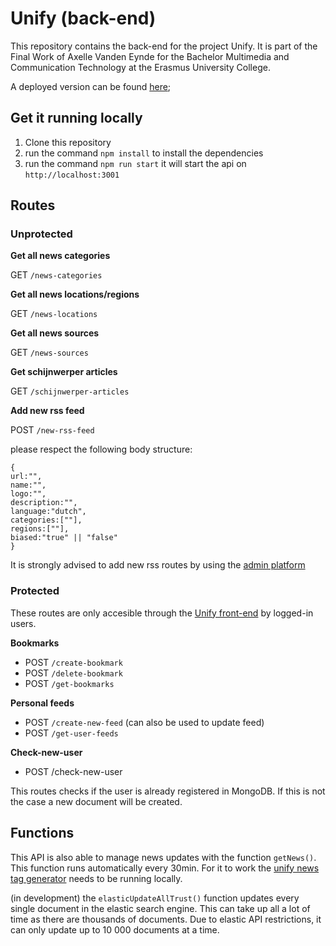 # Unify (back-end)

This repository contains the back-end for the project Unify. It is part of the Final Work of Axelle Vanden Eynde for the Bachelor Multimedia and Communication Technology at the Erasmus University College. 

A deployed version can be found [here](https://unify-back-express.herokuapp.com);
## Get it running locally

1. Clone this repository
2. run the command `npm install` to install the dependencies
3. run the command `npm run start` it will start the api on `http://localhost:3001`

## Routes

### Unprotected

**Get all news categories**

GET `/news-categories`

**Get all news locations/regions**

GET `/news-locations`

**Get all news sources**

GET `/news-sources`

**Get schijnwerper articles**

GET `/schijnwerper-articles`

**Add new rss feed**

POST `/new-rss-feed`

please respect the following body structure:
```
{
url:"",
name:"",
logo:"",
description:"",
language:"dutch",
categories:[""],
regions:[""],
biased:"true" || "false"
}
```
It is strongly advised to add new rss routes by using the [admin platform](https://github.com/axellevandeneynde/unify-admin)

### Protected
These routes are only accesible through the [Unify front-end](https://github.com/axellevandeneynde/unify-front) by logged-in users.

**Bookmarks**

- POST `/create-bookmark`
- POST `/delete-bookmark`
- POST `/get-bookmarks`

**Personal feeds**

- POST `/create-new-feed` (can also be used to update feed)
- POST `/get-user-feeds`

**Check-new-user**
- POST /check-new-user

This routes checks if the user is already registered in MongoDB. If this is not the case a new document will be created.
## Functions

This API is also able to manage news updates with the function `getNews()`. This function runs automatically every 30min. For it to work the [unify news tag generator](https://github.com/axellevandeneynde/unify-news-tag-generator) needs to be running locally. 

(in development) the `elasticUpdateAllTrust()` function updates every single document in the elastic search engine. This can take up all a lot of time as there are thousands of documents. Due to elastic API restrictions, it can only update up to 10 000 documents at a time. 











